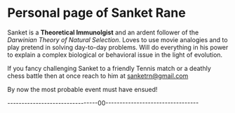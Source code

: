 Personal page of Sanket Rane
============================


Sanket is a **Theoretical Immunolgist** and an ardent follower of the *Darwinian Theory of Natural Selection*. Loves to use movie analogies and to play pretend in solving day-to-day problems. Will do everything in his power to explain a complex biological or behavioral issue in the light of evolution.

If you fancy challenging Sanket to a friendly Tennis match or a deathly chess battle then at once reach to him at <sanketrn@gmail.com>

By now the most probable event must have ensued!


--------------------------------00---------------------------------

